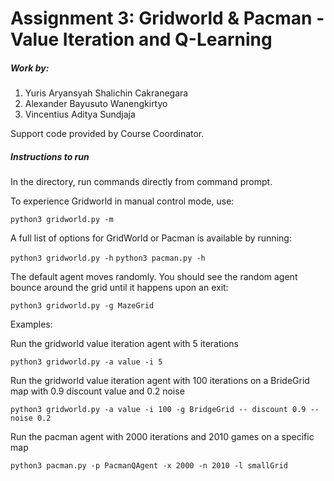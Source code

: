 # Assignment 3: Gridworld & Pacman - Value Iteration and Q-Learning

##### Work by:
1. Yuris Aryansyah Shalichin Cakranegara
2. Alexander Bayusuto Wanengkirtyo
3. Vincentius Aditya Sundjaja

Support code provided by Course Coordinator.

##### Instructions to run
In the directory, run commands directly from command prompt.

To experience Gridworld in manual control mode, use:

`python3 gridworld.py -m`

A full list of options for GridWorld or Pacman is available by running:

`python3 gridworld.py -h`
`python3 pacman.py -h`

The default agent moves randomly. You should see the random agent bounce around the grid until it happens upon an exit:

`python3 gridworld.py -g MazeGrid`


Examples:

Run the gridworld value iteration agent with 5 iterations

`python3 gridworld.py -a value -i 5`

Run the gridworld value iteration agent with 100 iterations on a BrideGrid map with 0.9 discount value and 0.2 noise

`python3 gridworld.py -a value -i 100 -g BridgeGrid -- discount 0.9 --noise 0.2`

Run the pacman agent with 2000 iterations and 2010 games on a specific map

`python3 pacman.py -p PacmanQAgent -x 2000 -n 2010 -l smallGrid`

